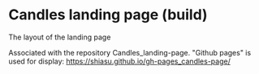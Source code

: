 # Candles landing page (build)
The layout of the landing page

Associated with the repository Candles_landing-page.
"Github pages" is used for display: https://shiasu.github.io/gh-pages_candles-page/
